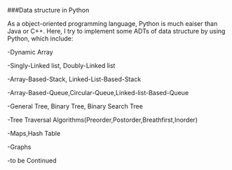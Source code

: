 ###Data structure in Python

As a object-oriented programming language, Python is much eaiser than Java or C++. Here, I try to implement some ADTs of data structure
by using Python, which include:

-Dynamic Array	

-Singly-Linked list, Doubly-Linked list	

-Array-Based-Stack, Linked-List-Based-Stack	

-Array-Based-Queue,Circular-Queue,Linked-list-Based-Queue	

-General Tree, Binary Tree, Binary Search Tree	

-Tree Traversal Algorithms(Preorder,Postorder,Breathfirst,Inorder)	

-Maps,Hash Table	

-Graphs	

-to be Continued	


